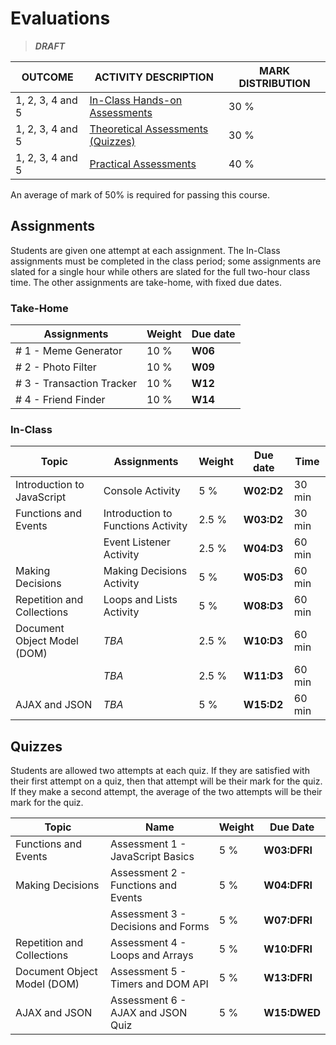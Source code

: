# Evaluations

> ***DRAFT***

| OUTCOME          | ACTIVITY DESCRIPTION                           | MARK DISTRIBUTION |
| ---------------- | ---------------------------------------------- | ----------------- |
| 1, 2, 3, 4 and 5 | [In-Class Hands-on Assessments](#in-class)     | 30 %              |
| 1, 2, 3, 4 and 5 | [Theoretical Assessments (Quizzes)](#quizzes)  | 30 %              |
| 1, 2, 3, 4 and 5 | [Practical Assessments](#take-home)            | 40 %              |

An average of mark of 50% is required for passing this course.

## Assignments

Students are given one attempt at each assignment. The In-Class assignments must be completed in the class period; some assignments are slated for a single hour while others are slated for the full two-hour class time. The other assignments are take-home, with fixed due dates.

### Take-Home

| Assignments               | Weight | Due date |
|---------------------------|--------|----------|
| # 1 - Meme Generator      | 10   % | **W06**  |
| # 2 - Photo Filter        | 10   % | **W09**  |
| # 3 - Transaction Tracker | 10   % | **W12**  |
| # 4 - Friend Finder       | 10   % | **W14**  |

### In-Class

| Topic                       | Assignments                        | Weight | Due date   | Time   |
|-----------------------------|------------------------------------|--------|------------|--------|
| Introduction to JavaScript  | Console Activity                   | 5   %  | **W02:D2** | 30 min |
| Functions and Events        | Introduction to Functions Activity | 2.5 %  | **W03:D2** | 30 min |
|                             | Event Listener Activity            | 2.5 %  | **W04:D3** | 60 min |
| Making Decisions            | Making Decisions Activity          | 5   %  | **W05:D3** | 60 min |
| Repetition and Collections  | Loops and Lists Activity           | 5   %  | **W08:D3** | 60 min |
| Document Object Model (DOM) | *TBA*                              | 2.5 %  | **W10:D3** | 60 min |
|                             | *TBA*                              | 2.5 %  | **W11:D3** | 60 min |
| AJAX and JSON               | *TBA*                              | 5   %  | **W15:D2** | 60 min |

## Quizzes

Students are allowed two attempts at each quiz. If they are satisfied with their first attempt on a quiz, then that attempt will be their mark for the quiz. If they make a second attempt, the average of the two attempts will be their mark for the quiz.

| Topic                       | Name                                | Weight | Due Date       |
| --------------------------- | ----------------------------------- | ------ | -------------- |
| Functions and Events        | Assessment 1 - JavaScript Basics    |   5 %  |  **W03:DFRI**  |
| Making Decisions            | Assessment 2 - Functions and Events |   5 %  |  **W04:DFRI**  |
|                             | Assessment 3 - Decisions and Forms  |   5 %  |  **W07:DFRI**  |
| Repetition and Collections  | Assessment 4 - Loops and Arrays     |   5 %  |  **W10:DFRI**  |
| Document Object Model (DOM) | Assessment 5 - Timers and DOM API   |   5 %  |  **W13:DFRI**  |
| AJAX and JSON               | Assessment 6 - AJAX and JSON Quiz   |   5 %  |  **W15:DWED**  |

<!--
## Schedule

> ***NOTE:** The following `.json` represents the content of the "CPSC1520-PlanningCalendar-WINT-2019.pdf" document, but **without** the "due dates" for exercises and theory assessments.

```json
[
    { 
        "Week": 1, 
        "Topics": [
            "01 – Course intro and introduction to JavaScript",
            "01 – Programming basics and intro to DOM",
            "01 – Console access and variables"
        ],
        "Days": [
            {"Day": 1, "Lessons":[]},
            {"Day": 2, "Lessons":["Course intro", "JavaScript development and tools", "Introduction to DOM"]},
            {"Day": 3, "Lessons":["Writing JS scripts", "Programming statements", "Working with variables"]}
        ]
    },
    {
        "Week": 2,
        "Topics": [
            "02 – DOM element access",
            "02 – Intro to functions"
        ],
        "Days": [
            {"Day": 1, "Lessons":["Working with the DOM"]},
            {"Day": 2, "Lessons":["Intro to functions"]},
            {"Day": 3, "Lessons":["Intro to functions"]}
        ]
    },
    {
        "Week": 3,
        "Topics": [
            "02 – Intro to event listeners"
        ],
        "Days": [
            {"Day": 1, "Lessons":["Intro to events", "Event listeners"]},
            {"Day": 2, "Lessons":["Overriding default behaviour"]},
            {"Day": 3, "Lessons":["Functions and event listeners"]}
        ]
    },
    {
        "Week": 4,
        "Topics": [
            "02 – More work with event listeners",
            "03 – Data types and expressions",
            "03 – Making decisions"
        ],
        "Days": [
            {"Day": 1, "Lessons":["Data types", "Arithmetic expressions"]},
            {"Day": 2, "Lessons":["Relational operators", "If-else"]},
            {"Day": 3, "Lessons":["Relational operators", "Nested if-else"]}
        ]
    },
    {
        "Week": 5,
        "Topics": [
            "03 – More decisions and expressions",
            "03 – Combining boolean expressions"
        ],
        "Days": [
            {"Day": 1, "Lessons":["Logical operators", "Nested if-else"]},
            {"Day": 2, "Lessons":["Logical operators", "Nested if-else"]},
            {"Day": 3, "Lessons":["Switch", "Ternary operator"]}
        ]
    },
    {
        "Week": 6,
        "Topics": [
            "Assignment 1"
        ],
        "Days": [
            {"Day": 1, "Lessons":["Assignment 1 work part A"]},
            {"Day": 2, "Lessons":["Assignment 1 work part B"]},
            {"Day": 3, "Lessons":["Assignment 1 assessment"]}
        ]
    },
    {
        "Week": 7,
        "Topics": [
            "04 – Intro to loops",
            "04 – Intro to arrays"
        ],
        "Days": [
            {"Day": 1, "Lessons":["Intro to looping structures", "While loop"]},
            {"Day": 2, "Lessons":["While loop", "Do-while loop"]},
            {"Day": 3, "Lessons":["For loop", "Intro to arrays"]}
        ]
    },
    {
        "Week": 8,
        "Topics": [
            "04 – Loops",
            "04 – Arrays and node lists"
        ],
        "Days": [
            {"Day": 1, "Lessons":["Array access/manipulation"]},
            {"Day": 2, "Lessons":["Array methods"]},
            {"Day": 3, "Lessons":["Array vs. node list"]}
        ]
    },
    {
        "Week": 9,
        "Topics": [
            "Assignment 2"
        ],
        "Days": [
            {"Day": 1, "Lessons":["Assignment 2 work part A"]},
            {"Day": 2, "Lessons":["Assignment 2 work part B"]},
            {"Day": 3, "Lessons":["Assignment 2 assessment"]}
        ]
    },
    {
        "Week": 10,
        "Topics": [
            "05 –Advanced DOM"
        ],
        "Days": [
            {"Day": 1, "Lessons":["DOM API manipulation", "Element CRUD"]},
            {"Day": 2, "Lessons":["Element CRUD", "Element attribute access"]},
            {"Day": 3, "Lessons":["Performance pros/cons", "Basic timing functions"]}
        ]
    },
    {
        "Week": 11,
        "Topics": [
            "05 –Advanced DOM"
        ],
        "Days": [
            {"Day": 1, "Lessons":["DOM API manipulation", "Element CRUD"]},
            {"Day": 2, "Lessons":["Element CRUD", "Element attribute access"]},
            {"Day": 3, "Lessons":["Performance pros/cons", "Basic timing functions"]}
        ]
    },
    {
        "Week": 12,
        "Topics": [
            "Assignment 3"
        ],
        "Days": [
            {"Day": 1, "Lessons":["Assignment 3 work part A"]},
            {"Day": 2, "Lessons":["Assignment 3 work part B"]},
            {"Day": 3, "Lessons":["Assignment 3 assessment"]}
        ]
    },
    {
        "Week": 13,
        "Topics": [
            "06 – HTTP & AJAX",
            "06 – Intro to JSON"
        ],
        "Days": [
            {"Day": 1, "Lessons":["HTTP basics", "Implementing AJAX"]},
            {"Day": 2, "Lessons":["Implementing AJAX", "Intro to JSON"]},
            {"Day": 3, "Lessons":["Implementing AJAX", "Intro to JSON"]}
        ]
    },
    {
        "Week": 14,
        "Topics": [
            "06 – AJAX",
            "06 – Working with JSON"
        ],
        "Days": [
            {"Day": 1, "Lessons":["Working with JSON and AJAX"]},
            {"Day": 2, "Lessons":["Working with JSON and AJAX"]},
            {"Day": 3, "Lessons":["Working with JSON and AJAX"]}
        ]
    },
    {
        "Week": 15,
        "Topics": [
            "Assignment 4"
        ],
        "Days": [
            {"Day": 1, "Lessons":["Assignment 4 work part A"]},
            {"Day": 2, "Lessons":["Assignment 4 work part B"]},
            {"Day": 3, "Lessons":["Assignment 4 assessment"]}
        ]
    }
]
```
-->
